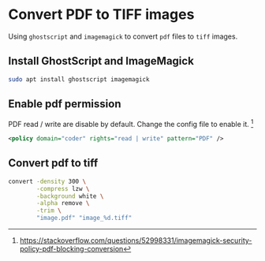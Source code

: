 # Convert PDF to TIFF images


Using `ghostscript` and `imagemagick` to convert `pdf` files to `tiff` images.

<!--more-->

## Install GhostScript and ImageMagick

```bash Ubuntu
sudo apt install ghostscript imagemagick
```

## Enable pdf permission

PDF read / write are disable by default. Change the config file to enable it. [^1]

```xml /etc/ImageMagick-7/policy.xml
<policy domain="coder" rights="read | write" pattern="PDF" />
```

[^1]: https://stackoverflow.com/questions/52998331/imagemagick-security-policy-pdf-blocking-conversion

## Convert pdf to tiff

```bash
convert -density 300 \
        -compress lzw \
        -background white \
        -alpha remove \
        -trim \
        "image.pdf" "image_%d.tiff"
```


